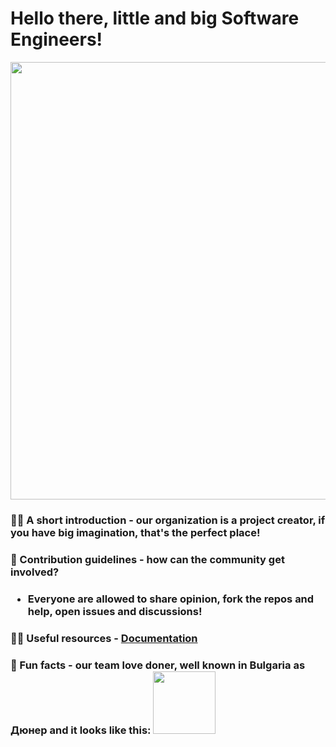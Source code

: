 # Hello there, little and big Software Engineers! 
<img src="https://user-images.githubusercontent.com/112943652/195550154-38998d53-4cdc-43f0-a0a3-f5b1c7d83652.gif" width="1000px" height="700px">

### 🙋‍♀️ A short introduction - our organization is a project creator, if you have big imagination, that's the perfect place!
### 🌈 Contribution guidelines - how can the community get involved?
### <ul><li>Everyone are allowed to share opinion, fork the repos and help, open issues and discussions!</li></ul>
### 👩‍💻 Useful resources - [Documentation](https://github.com/Mitko-Vtori-World/.github/files/9774681/Intro.Presentation.pptx)
### 🍿 Fun facts - our team love doner, well known in Bulgaria as Дюнер and it looks like this: <img src="https://user-images.githubusercontent.com/112943652/195544018-11a42f2e-3728-4596-88e7-aeaea8a74b2d.png" style="width: 100px; margin: 0" />
